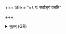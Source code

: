 +++
title = "०६ यः सर्वाङ्गं पचति"

+++
<details><summary>मूलम् (GR)</summary>

यः सर्वाङ्गं पचति  
ब्राह्मणं च न हिंसति ।  
तस्मै ज्योतिष्मन्तं लोकं  
यमो राजाभि रक्षति ॥
</details>